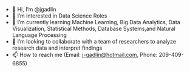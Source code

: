 - 👋 Hi, I’m @jgadlin
- 👀 I’m interested in Data Science Roles
- 🌱 I’m currently learning Machine Learning, Big Data Analytics, Data Visualization, Statistical Methods, Database Systems,and Natural Language Processing
- 💞️ I’m looking to collaborate with a team of researchers to analyze research data and interpret findings
- 📫 How to reach me (Email: j-gadlin@hotmail.com, Phone: 209-409-6855)

<!---
jgadlin/jgadlin is a ✨ special ✨ repository because its `README.md` (this file) appears on your GitHub profile.
You can click the Preview link to take a look at your changes.
--->
